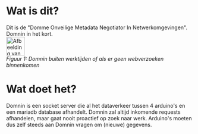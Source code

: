 # Wat is dit?

Dit is de "Domme Onveilige Metadata Negotiator In Netwerkomgevingen".<br>
Domnin in het kort.<br>
<img style="width: 50px; height: auto;" src="https://external-content.duckduckgo.com/iu/?u=https%3A%2F%2Fpl.scdn.co%2Fimages%2Fpl%2Fdefault%2F4d609d0686d6ae9dc71a7c2e9c4fa5072615f3b1&f=1&nofb=1" alt="Afbeelding van domnin buiten werktijden"><br>
<i>Figuur 1: Domnin buiten werktijden of als er geen webverzoeken binnenkomen</i>


# Wat doet het?

Domnin is een socket server die al het dataverkeer tussen 4 arduino's en een mariadb database afhandelt.
Domnin zal altijd inkomende requests afhandelen, maar gaat nooit proactief op zoek naar werk.
Arduino's moeten dus zelf steeds aan Domnin vragen om (nieuwe) gegevens.
